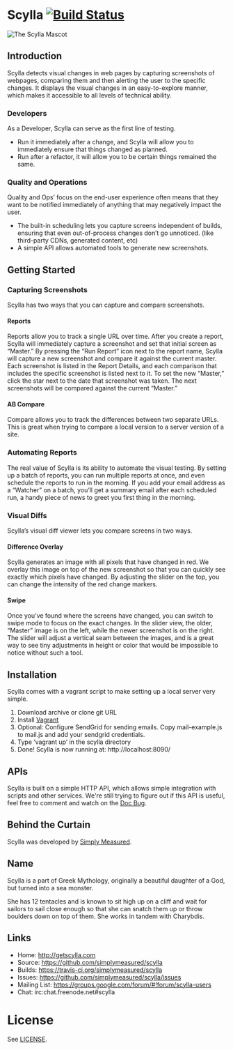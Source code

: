 # Scylla [![Build Status](https://travis-ci.org/simplymeasured/scylla.png?branch=master)](https://travis-ci.org/simplymeasured/scylla)

![The Scylla Mascot](https://rawgithub.com/simplymeasured/scylla/master/public/images/scylla.svg)

## Introduction
Scylla detects visual changes in web pages by capturing screenshots of webpages, comparing them and then alerting the user to the specific changes. It displays the visual changes in an easy-to-explore manner, which makes it accessible to all levels of technical ability.

### Developers
As a Developer, Scylla can serve as the first line of testing.
* Run it immediately after a change, and Scylla will allow you to immediately ensure that things changed as planned.
* Run after a refactor, it will allow you to be certain things remained the same.

### Quality and Operations
Quality and Ops’ focus on the end-user experience often means that they want to be notified immediately of anything that may negatively impact the user.
* The built-in scheduling lets you capture screens independent of builds, ensuring that even out-of-process changes don’t go unnoticed. (like third-party CDNs, generated content, etc)
* A simple API allows automated tools to generate new screenshots.


## Getting Started

### Capturing Screenshots
Scylla has two ways that you can capture and compare screenshots.

#### Reports
Reports allow you to track a single URL over time. After you create a report, Scylla will immediately capture a screenshot and set that initial screen as “Master.”  By pressing the “Run Report” icon next to the report name, Scylla will capture a new screenshot and compare it against the current master. Each screenshot is listed in the Report Details, and each comparison that includes the specific screenshot is listed next to it.  To set the new “Master,” click the star next to the date that screenshot was taken. The next screenshots will be compared against the current “Master.”

#### AB Compare
Compare allows you to track the differences between two separate URLs. This is great when trying to compare a local version to a server version of a site.

### Automating Reports
The real value of Scylla is its ability to automate the visual testing. By setting up a batch of reports, you can run multiple reports at once, and even schedule the reports to run in the morning.  If you add your email address as a “Watcher” on a batch, you’ll get a summary email after each scheduled run, a handy piece of news to greet you first thing in the morning.

### Visual Diffs
Scylla’s visual diff viewer lets you compare screens in two ways.

#### Difference Overlay
Scylla generates an image with all pixels that have changed in red.  We overlay this image on top of the new screenshot so that you can quickly see exactly which pixels have changed.  By adjusting the slider on the top, you can change the intensity of the red change markers.

#### Swipe
Once you’ve found where the screens have changed, you can switch to swipe mode to focus on the exact changes. In the slider view, the older, “Master” image is on the left, while the newer screenshot is on the right.  The slider will adjust a vertical seam between the images, and is a great way to see tiny adjustments in height or color that would be impossible to notice without such a tool.

## Installation
Scylla comes with a vagrant script to make setting up a local server very simple.

1. Download archive or clone git URL
2. Install [Vagrant]
3. Optional: Configure SendGrid for sending emails.
    Copy mail-example.js to mail.js and add your sendgrid credentials.
3. Type ‘vagrant up’ in the scylla directory
4. Done! Scylla is now running at: http://localhost:8090/

## APIs
Scylla is built on a simple HTTP API, which allows simple integration with scripts and other services. We're still trying to figure out if this API is useful, feel free to comment and watch on the [Doc Bug](https://github.com/simplymeasured/scylla/issues/17).

## Behind the Curtain
Scylla was developed by [Simply Measured][sm].

## Name
Scylla is a part of Greek Mythology, originally a beautiful daughter of a God, but turned into a sea monster.

She has 12 tentacles and is known to sit high up on a cliff and wait for sailors to sail close enough so that she
can snatch them up or throw boulders down on top of them. She works in tandem with Charybdis.

## Links

* Home: http://getscylla.com
* Source: https://github.com/simplymeasured/scylla
* Builds: https://travis-ci.org/simplymeasured/scylla
* Issues: https://github.com/simplymeasured/scylla/issues
* Mailing List: https://groups.google.com/forum/#!forum/scylla-users
* Chat: irc:chat.freenode.net#scylla

# License
See [LICENSE][license].

[sm]: http://simplymeasured.com
[vagrant]: http://vagrantup.com
[license]: https://github.com/simplymeasured/scylla/blob/master/LICENSE.md
